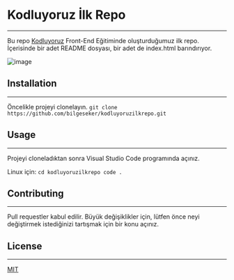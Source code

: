 # Kodluyoruz İlk Repo 
----
Bu repo [Kodluyoruz](https://www.kodluyoruz.org) Front-End Eğitiminde oluşturduğumuz ilk repo. İçerisinde bir adet README dosyası, bir adet de index.html barındırıyor.

![image](https://i.hizliresim.com/embtke3.png)

## Installation
---
Öncelikle projeyi clonelayın. 
`
git clone https://github.com/bilgeseker/kodluyoruzilkrepo.git
`

## Usage
---
Projeyi cloneladıktan sonra Visual Studio Code programında açınız.

Linux için:
`
cd kodluyoruzilkrepo
code .
`

## Contributing 
---
Pull requestler kabul edilir. Büyük değişiklikler için, lütfen önce neyi değiştirmek istediğinizi tartışmak için bir konu açınız.

## License
---
[MIT](https://choosealicense.com/licenses/mit/)